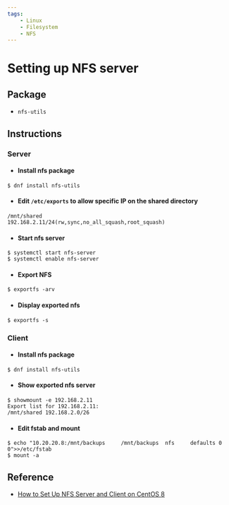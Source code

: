 ```yaml
---
tags:
    - Linux
    - Filesystem
    - NFS
---
```

# Setting up NFS server

## Package

- `nfs-utils`

## Instructions

### Server

- #### Install nfs package

```
$ dnf install nfs-utils
```

- #### Edit `/etc/exports` to allow specific IP on the shared directory 

```
/mnt/shared				192.168.2.11/24(rw,sync,no_all_squash,root_squash)
```

- #### Start nfs server

```
$ systemctl start nfs-server
$ systemctl enable nfs-server
```

- #### Export NFS

```
$ exportfs -arv
```

- #### Display exported nfs

```
$ exportfs -s
```

### Client

- #### Install nfs package

```
$ dnf install nfs-utils
```

- #### Show exported nfs server

```
$ showmount -e 192.168.2.11
Export list for 192.168.2.11:
/mnt/shared 192.168.2.0/26
``` 

- #### Edit fstab and mount

```
$ echo "10.20.20.8:/mnt/backups     /mnt/backups  nfs     defaults 0 0">>/etc/fstab
$ mount -a
```

## Reference

- [How to Set Up NFS Server and Client on CentOS 8](https://www.tecmint.com/install-nfs-server-on-centos-8/)
